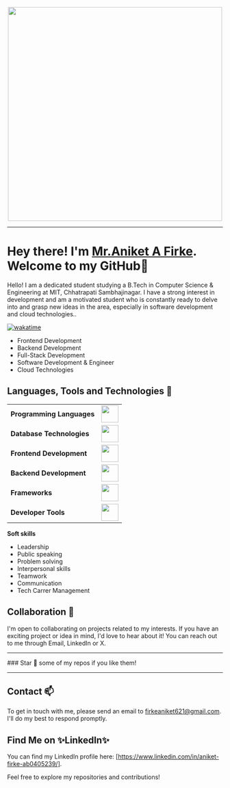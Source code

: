 <div align="center">
<img src="https://media.licdn.com/dms/image/v2/D4D03AQFNGJIeSoBMQg/profile-displayphoto-shrink_400_400/profile-displayphoto-shrink_400_400/0/1707077631255?e=1738800000&v=beta&t=TRYpeOrbp44Dx2dTU-V-fw03UeBPKYKQpqqM31U_yVk" width="500">
</div>

<hr>

# Hey there! I'm <a href = "https://www.linkedin.com/in/aniket-firke-ab0405239/"> Mr.Aniket A Firke</a>. Welcome to my GitHub👋

Hello! I am a dedicated student studying a B.Tech in Computer Science & Engineering at MIT, Chhatrapati Sambhajinagar. I 
have a strong interest in development and am a motivated student who is constantly ready to delve into and grasp new ideas in 
the area, especially in software development and cloud technologies..

[![wakatime](https://wakatime.com/badge/user/52d0f35e-93d3-4abb-872c-bc9dcf140d61.svg)](https://wakatime.com/@52d0f35e-93d3-4abb-872c-bc9dcf140d61)
- Frontend Development
- Backend Development
- Full-Stack Development 
- Software Development & Engineer 
- Cloud Technologies 

  
## Languages, Tools and Technologies 🚀 
<table>
	<tr>
	<td><strong>Programming Languages</strong></td>
	<td><img height=40 src = "https://skillicons.dev/icons?i=cpp,c,java&theme=dark"></td>
</tr>
<tr>
	<td><strong>Database Technologies</strong></td>
	<td><img height=40 src = "https://skillicons.dev/icons?i=mysql,postgresql,mongodb,firebase&theme=dark"></td>
</tr>
<tr>
	<td><strong>Frontend Development</strong></td>
	<td><img height=40 src = "https://skillicons.dev/icons?i=html,css,js,react,threejs" ></td>
</tr>
<tr>
	<td><strong>Backend Development</strong></td>
	<td><img height=40 src = "https://skillicons.dev/icons?i=nodejs,nextjs&theme=dark"></td>
</tr>
 
<tr>
	<td><strong>Frameworks</strong></td>
	<td><img height=40 src = "https://skillicons.dev/icons?i=postman,sass,tailwind&theme=dark"></td>
</tr>

<tr>
	<td><strong>Developer Tools</strong></td>
	<td><img height=40 src = "https://skillicons.dev/icons?i=git,github,gitlab,netlify,cloudflare&theme=dark"></td>
</tr>

</table>

<strong>
Soft skills
</strong>




- Leadership
- Public speaking
- Problem solving
- Interpersonal skills
- Teamwork
- Communication
- Tech Carrer Management

## Collaboration 🤝

I'm open to collaborating on projects related to my interests. If you have an exciting project or idea in mind, I'd love to hear about it! You can reach out to me through Email, LinkedIn or X.
<hr>
### Star 🌟 some of my repos if you like them!
<hr>
</div>

## Contact 📫 

To get in touch with me, please send an email to [firkeaniket621@gmail.com](mailto:your-email-address@gmail.com). I'll do my best to respond promptly.

## Find Me on ✨LinkedIn✨

You can find my LinkedIn profile here: [https://www.linkedin.com/in/aniket-firke-ab0405239/]. 

Feel free to explore my repositories and contributions!
